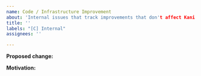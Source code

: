 ```yaml
---
name: Code / Infrastructure Improvement
about: 'Internal issues that track improvements that don't affect Kani users, e.g.: CI, code clean up.'
title: ''
labels: "[C] Internal"
assignees: ''

---
```


**Proposed change:**

**Motivation:**
